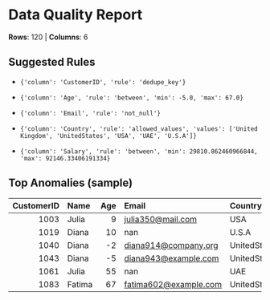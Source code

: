 # Data Quality Report

**Rows**: 120 | **Columns**: 6

## Suggested Rules

- `{'column': 'CustomerID', 'rule': 'dedupe_key'}`

- `{'column': 'Age', 'rule': 'between', 'min': -5.0, 'max': 67.0}`

- `{'column': 'Email', 'rule': 'not_null'}`

- `{'column': 'Country', 'rule': 'allowed_values', 'values': ['United Kingdom', 'UnitedStates', 'USA', 'UAE', 'U.S.A']}`

- `{'column': 'Salary', 'rule': 'between', 'min': 29810.862460966844, 'max': 92146.33406191334}`


## Top Anomalies (sample)


|   CustomerID | Name   |   Age | Email                 | Country      |   Salary |   anomaly_score | top_deviation_col   |
|-------------:|:-------|------:|:----------------------|:-------------|---------:|----------------:|:--------------------|
|         1003 | Julia  |     9 | julia350@mail.com     | USA          |  45725   |        0.591094 | Age                 |
|         1019 | Diana  |    10 | nan                   | U.S.A        |  88930.8 |        0.592531 | Salary              |
|         1040 | Diana  |    -2 | diana914@company.org  | UnitedStates |  74751.7 |        0.6046   | Age                 |
|         1043 | Diana  |    -5 | diana943@example.com  | UnitedStates |  48676.8 |        0.622859 | Age                 |
|         1061 | Julia  |    55 | nan                   | UAE          |  30676.8 |        0.588099 | Salary              |
|         1083 | Fatima |    67 | fatima602@example.com | UnitedStates |  83613   |        0.636368 | Age                 |

